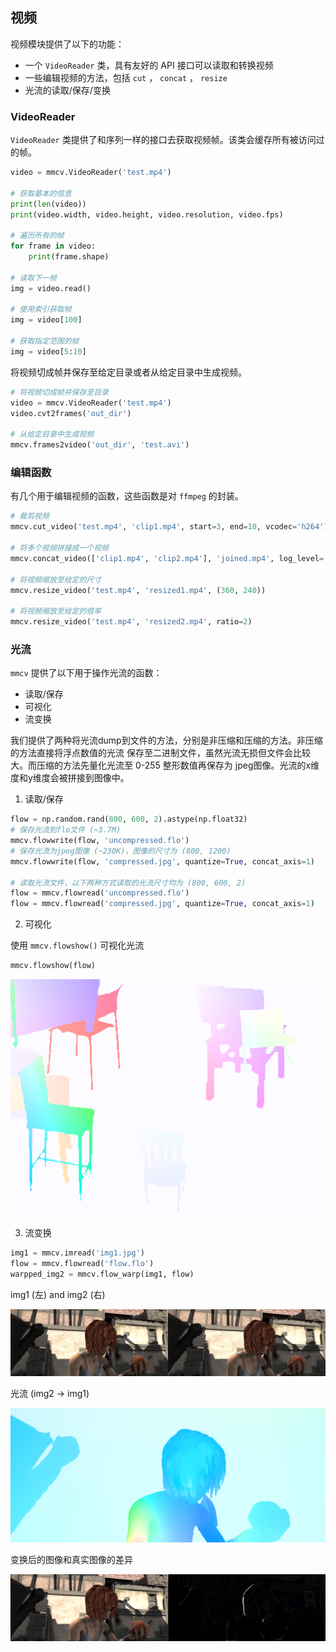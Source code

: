 ## 视频

视频模块提供了以下的功能：

- 一个 `VideoReader` 类，具有友好的 API 接口可以读取和转换视频
- 一些编辑视频的方法，包括 `cut` ， `concat` ， `resize`
- 光流的读取/保存/变换

### VideoReader

`VideoReader` 类提供了和序列一样的接口去获取视频帧。该类会缓存所有被访问过的帧。

```python
video = mmcv.VideoReader('test.mp4')

# 获取基本的信息
print(len(video))
print(video.width, video.height, video.resolution, video.fps)

# 遍历所有的帧
for frame in video:
    print(frame.shape)

# 读取下一帧
img = video.read()

# 使用索引获取帧
img = video[100]

# 获取指定范围的帧
img = video[5:10]
```

将视频切成帧并保存至给定目录或者从给定目录中生成视频。

```python
# 将视频切成帧并保存至目录
video = mmcv.VideoReader('test.mp4')
video.cvt2frames('out_dir')

# 从给定目录中生成视频
mmcv.frames2video('out_dir', 'test.avi')
```

### 编辑函数

有几个用于编辑视频的函数，这些函数是对 `ffmpeg` 的封装。

```python
# 裁剪视频
mmcv.cut_video('test.mp4', 'clip1.mp4', start=3, end=10, vcodec='h264')

# 将多个视频拼接成一个视频
mmcv.concat_video(['clip1.mp4', 'clip2.mp4'], 'joined.mp4', log_level='quiet')

# 将视频缩放至给定的尺寸
mmcv.resize_video('test.mp4', 'resized1.mp4', (360, 240))

# 将视频缩放至给定的倍率
mmcv.resize_video('test.mp4', 'resized2.mp4', ratio=2)
```

### 光流

`mmcv` 提供了以下用于操作光流的函数：

- 读取/保存
- 可视化
- 流变换

我们提供了两种将光流dump到文件的方法，分别是非压缩和压缩的方法。非压缩的方法直接将浮点数值的光流
保存至二进制文件，虽然光流无损但文件会比较大。而压缩的方法先量化光流至 0-255 整形数值再保存为
jpeg图像。光流的x维度和y维度会被拼接到图像中。

1. 读取/保存

```python
flow = np.random.rand(800, 600, 2).astype(np.float32)
# 保存光流到flo文件 (~3.7M)
mmcv.flowwrite(flow, 'uncompressed.flo')
# 保存光流为jpeg图像 (~230K)，图像的尺寸为 (800, 1200)
mmcv.flowwrite(flow, 'compressed.jpg', quantize=True, concat_axis=1)

# 读取光流文件，以下两种方式读取的光流尺寸均为 (800, 600, 2)
flow = mmcv.flowread('uncompressed.flo')
flow = mmcv.flowread('compressed.jpg', quantize=True, concat_axis=1)
```

2. 可视化

使用 `mmcv.flowshow()` 可视化光流

```python
mmcv.flowshow(flow)
```

![progress](_static/flow_visualization.png)

3. 流变换

```python
img1 = mmcv.imread('img1.jpg')
flow = mmcv.flowread('flow.flo')
warpped_img2 = mmcv.flow_warp(img1, flow)
```

img1 (左) and img2 (右)

![raw images](_static/flow_raw_images.png)

光流 (img2 -> img1)

![optical flow](_static/flow_img2toimg1.png)

变换后的图像和真实图像的差异

![warpped image](_static/flow_warp_diff.png)
